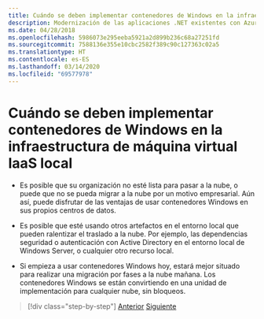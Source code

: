 ```yaml
---
title: Cuándo se deben implementar contenedores de Windows en la infraestructura de máquina virtual IaaS local
description: Modernización de las aplicaciones .NET existentes con Azure Clour y contenedores Windows | Cuándo se deben implementar contenedores Windows en la infraestructura de máquinas virtuales de IaaS local
ms.date: 04/28/2018
ms.openlocfilehash: 5986073e295eeba5921a2d899b236c68a27251fd
ms.sourcegitcommit: 7588136e355e10cbc2582f389c90c127363c02a5
ms.translationtype: HT
ms.contentlocale: es-ES
ms.lasthandoff: 03/14/2020
ms.locfileid: "69577978"
---
```

# <a name="when-to-deploy-windows-containers-in-your-on-premises-iaas-vm-infrastructure"></a>Cuándo se deben implementar contenedores de Windows en la infraestructura de máquina virtual IaaS local

- Es posible que su organización no esté lista para pasar a la nube, o puede que no se pueda migrar a la nube por un motivo empresarial. Aún así, puede disfrutar de las ventajas de usar contenedores Windows en sus propios centros de datos.

- Es posible que esté usando otros artefactos en el entorno local que pueden ralentizar el traslado a la nube. Por ejemplo, las dependencias seguridad o autenticación con Active Directory en el entorno local de Windows Server, o cualquier otro recurso local.

- Si empieza a usar contenedores Windows hoy, estará mejor situado para realizar una migración por fases a la nube mañana. Los contenedores Windows se están convirtiendo en una unidad de implementación para cualquier nube, sin bloqueos.

>[!div class="step-by-step"]
>[Anterior](when-not-to-deploy-to-windows-containers.md)
>[Siguiente](when-to-deploy-windows-containers-to-azure-vms-iaas-cloud.md)

